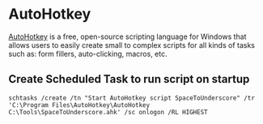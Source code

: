 # AutoHotkey

[AutoHotkey](https://www.autohotkey.com/) is a free, open-source scripting language for Windows that allows users to easily create small to complex scripts for all kinds of tasks such as: form fillers, auto-clicking, macros, etc.


## Create Scheduled Task to run script on startup

```shell
schtasks /create /tn "Start AutoHotkey script SpaceToUnderscore" /tr 'C:\Program Files\AutoHotkey\AutoHotkey C:\Tools\SpaceToUnderscore.ahk' /sc onlogon /RL HIGHEST
```